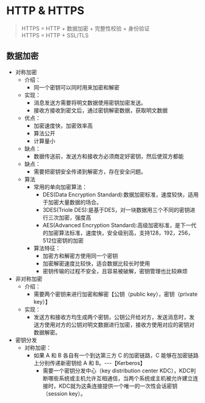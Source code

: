 # HTTP & HTTPS
>   HTTPS = HTTP + 数据加密 + 完整性校验 + 身份验证  
HTTPS = HTTP + SSL/TLS

## 数据加密
- 对称加密
  - 介绍：
    - 同一个密钥可以同时用来加密和解密
  - 实现：
    - 消息发送方需要将明文数据使用密钥加密发送。
    - 接收方接收到密文后，通过密钥解密数据，获取明文数据
  - 优点：
    - 加密速度快，加密效率高
    - 算法公开
    - 计算量小
  - 缺点：
    - 数据传送前，发送方和接收方必须商定好密钥，然后使双方都能
  - 缺点：
    - 需要把密钥安全传递到解密方，存在安全问题。
  - 算法
    - 常用的单向加密算法：
      - DES(Data Encryption Standard):数据加密标准，速度较快，适用于加密大量数据的场合。
      - 3DES(Triole DES):是基于DES，对一块数据用三个不同的密钥进行三次加密，强度高
      - AES(Advanced Encryption Standard):高级加密标准，是下一代的加密算法标准，速度快，安全级别高，支持128，192，256，512位密钥的加密
    - 算法特征：
      - 加密方和解密方使用同一个密钥
      - 加密解密速度比较快，适合数据比较长时使用
      - 密钥传输的过程不安全，且容易被破解，密钥管理也比较麻烦
- 非对称加密
  - 介绍：
    - 需要两个密钥来进行加密和解密【公钥（public key），密钥（private key）】
  - 实现：
    - 发送方和接收方均生成两个密钥，公钥公开给对方，发送消息时，发送方使用对方的公钥对明文数据进行加密，接收方使用对应的密钥对数据解密。
- 密钥分发
  - 对称加密：
    - 如果 A 和 B 各自有一个到达第三方 C 的加密链路，C 能够在加密链路上分别传递新密钥给 A 和 B。---【Kerberos】
      - 需要一个密钥分发中心（key distribution center KDC），KDC判断哪些系统或主机允许互相通信，当两个系统或主机被允许建立连接时，KDC就为这条连接提供一个唯一的一次性会话密钥（session key）。




